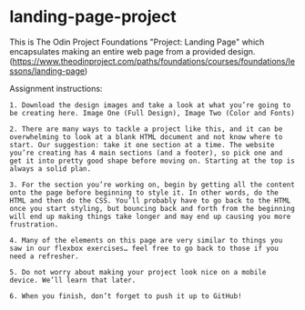 # landing-page-project
This is The Odin Project Foundations "Project: Landing Page" which encapsulates making an entire web page from a provided design. (https://www.theodinproject.com/paths/foundations/courses/foundations/lessons/landing-page)

Assignment instructions:

    1. Download the design images and take a look at what you’re going to be creating here. Image One (Full Design), Image Two (Color and Fonts)

    2. There are many ways to tackle a project like this, and it can be overwhelming to look at a blank HTML document and not know where to start. Our suggestion: take it one section at a time. The website you’re creating has 4 main sections (and a footer), so pick one and get it into pretty good shape before moving on. Starting at the top is always a solid plan.

    3. For the section you’re working on, begin by getting all the content onto the page before beginning to style it. In other words, do the HTML and then do the CSS. You’ll probably have to go back to the HTML once you start styling, but bouncing back and forth from the beginning will end up making things take longer and may end up causing you more frustration.

    4. Many of the elements on this page are very similar to things you saw in our flexbox exercises… feel free to go back to those if you need a refresher.

    5. Do not worry about making your project look nice on a mobile device. We’ll learn that later.

    6. When you finish, don’t forget to push it up to GitHub!

